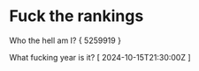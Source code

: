 # Fuck the rankings

Who the hell am I?
{ 5259919 }

What fucking year is it?
[ 2024-10-15T21:30:00Z ]
